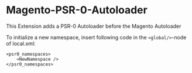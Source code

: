 Magento-PSR-0-Autoloader
========================

This Extension adds a PSR-0 Autoloader before the Magento Autoloader

To initialize a new namespace, insert following code in the `<global/>`-node of local.xml:


    <psr0_namespaces>
        <NewNamespace />
    </psr0_namespaces>
